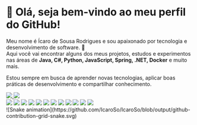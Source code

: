 # 👋 Olá, seja bem-vindo ao meu perfil do GitHub!

Meu nome é Ícaro de Sousa Rodrigues e sou apaixonado por tecnologia e desenvolvimento de software. 🚀  
Aqui você vai encontrar alguns dos meus projetos, estudos e experimentos nas áreas de **Java, C#, Python, JavaScript, Spring, .NET, Docker** e muito mais.  

Estou sempre em busca de aprender novas tecnologias, aplicar boas práticas de desenvolvimento e compartilhar conhecimento.  

<div>
  <a href="https://github.com/IcaroSo">
    <img height="180em" src="https://github-readme-stats.vercel.app/api?username=IcaroSo&theme=tokyonight&show_icons=true"/>
    <img height="180em" src="https://github-readme-stats.vercel.app/api/top-langs/?username=IcaroSo&layout=compact&theme=tokyonight&show_icons=true"/>
  </a>
</div>
<div>
  <img height="40" widht="30" src="https://cdn.jsdelivr.net/gh/devicons/devicon@latest/icons/nodejs/nodejs-original.svg" />
  <img height="40" widht="30" src="https://cdn.jsdelivr.net/gh/devicons/devicon@latest/icons/java/java-original-wordmark.svg" />
  <img height="40" widht="30" src="https://cdn.jsdelivr.net/gh/devicons/devicon@latest/icons/javascript/javascript-original.svg"  />
  <img height="40" widht="30" src="https://cdn.jsdelivr.net/gh/devicons/devicon@latest/icons/spring/spring-original-wordmark.svg" />
  <img height="40" widht="30" src="https://cdn.jsdelivr.net/gh/devicons/devicon@latest/icons/csharp/csharp-original.svg" />
  <img height="40" widht="30" src="https://cdn.jsdelivr.net/gh/devicons/devicon@latest/icons/dotnetcore/dotnetcore-original.svg" />
  <img height="40" widht="30" src="https://cdn.jsdelivr.net/gh/devicons/devicon@latest/icons/git/git-original.svg" />
  <img height="40" widht="30" src="https://cdn.jsdelivr.net/gh/devicons/devicon@latest/icons/python/python-original.svg" />
  <img height="40" widht="30" src="https://cdn.jsdelivr.net/gh/devicons/devicon@latest/icons/docker/docker-original-wordmark.svg" />
  <img height="40" widht="30" src="https://cdn.jsdelivr.net/gh/devicons/devicon@latest/icons/html5/html5-original.svg" />
  <img height="40" widht="30" src="https://cdn.jsdelivr.net/gh/devicons/devicon@latest/icons/css3/css3-original.svg" />
  <img height="40" widht="30" src="https://cdn.jsdelivr.net/gh/devicons/devicon@latest/icons/react/react-original.svg" />
</div>

<div>
  ![Snake animation](https://github.com/IcaroSo/IcaroSo/blob/output/github-contribution-grid-snake.svg)
</div>
